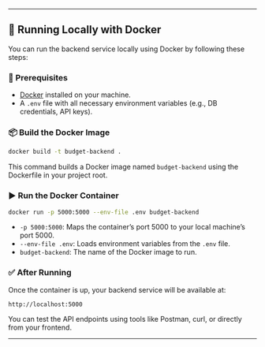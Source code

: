 
---

## 🐳 Running Locally with Docker

You can run the backend service locally using Docker by following these steps:

### 🔧 Prerequisites

* [Docker](https://www.docker.com/products/docker-desktop) installed on your machine.
* A `.env` file with all necessary environment variables (e.g., DB credentials, API keys).

### 📦 Build the Docker Image

```bash
docker build -t budget-backend .
```

This command builds a Docker image named `budget-backend` using the Dockerfile in your project root.

### ▶️ Run the Docker Container

```bash
docker run -p 5000:5000 --env-file .env budget-backend
```

* `-p 5000:5000`: Maps the container’s port 5000 to your local machine’s port 5000.
* `--env-file .env`: Loads environment variables from the `.env` file.
* `budget-backend`: The name of the Docker image to run.

### ✅ After Running

Once the container is up, your backend service will be available at:

```
http://localhost:5000
```

You can test the API endpoints using tools like Postman, curl, or directly from your frontend.

---


